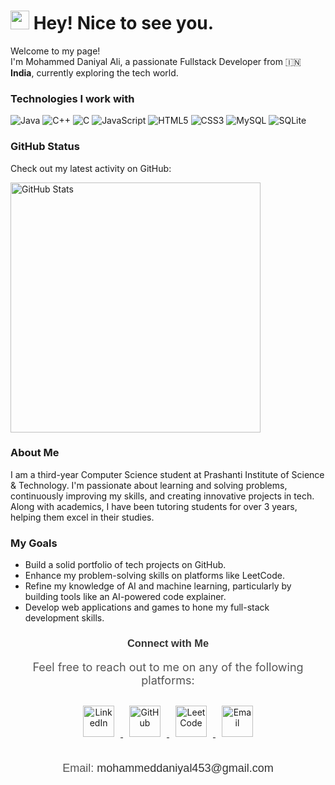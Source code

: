 <h1><img src="https://emojis.slackmojis.com/emojis/images/1531849430/4246/blob-sunglasses.gif?1531849430" width="30"/> Hey! Nice to see you.</h1>

<p>Welcome to my page! </br> I'm Mohammed Daniyal Ali, a passionate Fullstack Developer from 🇮🇳 <b>India</b>, currently exploring the tech world.</p>

<h3>Technologies I work with</h3>
<p>
  <img alt="Java" src="https://img.shields.io/badge/Java-007396?style=flat-square&logo=java&logoColor=white"/>
  <img alt="C++" src="https://img.shields.io/badge/C++-00599C?style=flat-square&logo=c%2B%2B&logoColor=white"/>
  <img alt="C" src="https://img.shields.io/badge/C-00599C?style=flat-square&logo=c&logoColor=white"/>
  <img alt="JavaScript" src="https://img.shields.io/badge/JavaScript-F7DF1E?style=flat-square&logo=javascript&logoColor=black"/>
  <img alt="HTML5" src="https://img.shields.io/badge/HTML5-E34F26?style=flat-square&logo=html5&logoColor=white"/>
  <img alt="CSS3" src="https://img.shields.io/badge/CSS3-1572B6?style=flat-square&logo=css3&logoColor=white"/>
  <img alt="MySQL" src="https://img.shields.io/badge/MySQL-4479A1?style=flat-square&logo=mysql&logoColor=white"/>
  <img alt="SQLite" src="https://img.shields.io/badge/SQLite-003B57?style=flat-square&logo=sqlite&logoColor=white"/>

</p>

<h3>GitHub Status</h3>
<p>Check out my latest activity on GitHub:</p>
<p><img src="https://github-readme-stats.vercel.app/api?username=Mohammeddaniyal&show_icons=true&hide_title=true&count_private=true&hide=prs&theme=radical" alt="GitHub Stats" width="400" /></p>

<h3>About Me</h3>
<p>I am a third-year Computer Science student at Prashanti Institute of Science & Technology. I'm passionate about learning and solving problems, continuously improving my skills, and creating innovative projects in tech. Along with academics, I have been tutoring students for over 3 years, helping them excel in their studies.</p>

<h3>My Goals</h3>
<ul>
  <li>Build a solid portfolio of tech projects on GitHub.</li>
  <li>Enhance my problem-solving skills on platforms like LeetCode.</li>
  <li>Refine my knowledge of AI and machine learning, particularly by building tools like an AI-powered code explainer.</li>
  <li>Develop web applications and games to hone my full-stack development skills.</li>
</ul>

<div style="text-align: center; margin-top: 20px;">
  <h3 style="font-family: 'Arial', sans-serif; color: #333;">Connect with Me</h3>
  <p style="font-size: 18px; color: #555;">Feel free to reach out to me on any of the following platforms:</p>

  <!-- Social Media Icons -->
  <div style="margin-top: 20px;">
    <a href="https://www.linkedin.com/in/mohammeddaniyalali" target="_blank">
      <img src="https://img.icons8.com/ios/452/linkedin.png" alt="LinkedIn" width="50" style="margin: 10px;"/>
    </a>
    <a href="https://github.com/Mohammeddaniyal" target="_blank">
      <img src="https://img.icons8.com/ios/452/github.png" alt="GitHub" width="50" style="margin: 10px;"/>
    </a>
    <a href="https://leetcode.com/u/mohammeddaniyalali/" target="_blank">
      <img src="https://upload.wikimedia.org/wikipedia/commons/1/19/LeetCode_logo_black.png" alt="LeetCode" width="50" style="margin: 10px;"/>
    </a>
    <a href="mailto:mohammeddaniyal453@gmail.com">
      <img src="https://img.icons8.com/ios/452/mail.png" alt="Email" width="50" style="margin: 10px;"/>
    </a>
  </div>

  <!-- Contact Details -->
  <div style="margin-top: 30px; font-family: 'Arial', sans-serif;">
    <ul style="list-style-type: none; padding: 0; font-size: 18px; color: #555;">
      <li>Email: <a href="mailto:mohammeddaniyal453@gmail.com" style="text-decoration: none; color: #333;">mohammeddaniyal453@gmail.com</a></li>
    </ul>
  </div>
</div>
